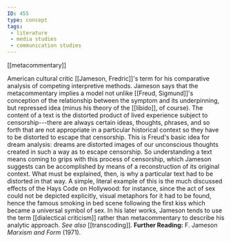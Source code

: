```yaml
---
ID: 455
type: concept
tags: 
 - literature
 - media studies
 - communication studies
---
```


[[metacommentary]]

 American
cultural critic [[Jameson, Fredric]]'s term for his
comparative analysis of competing interpretive methods. Jameson says
that the metacommentary implies a model not unlike [[Freud, Sigmund]]'s conception of the
relationship between the symptom and its underpinning, but repressed
idea (minus his theory of the
[[libido]], of course). The
content of a text is the distorted product of lived experience subject
to censorship---there are always certain ideas, thoughts, phrases, and
so forth that are not appropriate in a particular historical context so
they have to be distorted to escape that censorship. This is Freud's
basic idea for dream analysis: dreams are distorted images of our
unconscious thoughts created in such a way as to escape censorship. So
understanding a text means coming to grips with this process of
censorship, which Jameson suggests can be accomplished by means of a
reconstruction of its original context. What must be explained, then, is
why a particular text had to be distorted in that way. A simple, literal
example of this is the much discussed effects of the Hays Code on
Hollywood: for instance, since the act of sex could not be depicted
explicitly, visual metaphors for it had to be found, hence the famous
smoking in bed scene following the first kiss which became a universal
symbol of sex. In his later works, Jameson tends to use the term
[[dialectical criticism]]
rather than metacommentary to describe his analytic approach. *See also*
[[transcoding]].
**Further Reading:** F. Jameson *Marxism and Form* (1971).
